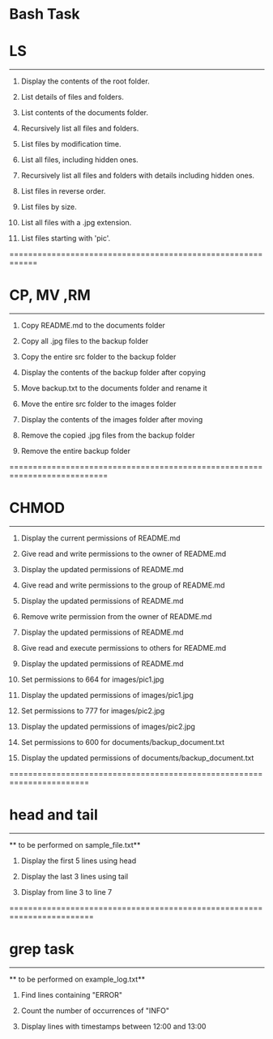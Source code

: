 # Bash Task

# LS
------

1. Display the contents of the root folder.

2. List details of files and folders.

3. List contents of the documents folder.

4. Recursively list all files and folders.

5. List files by modification time.

6. List all files, including hidden ones.

7. Recursively list all files and folders with details including hidden ones.

8. List files in reverse order.

9. List files by size.

10. List all files with a .jpg extension.

11. List files starting with 'pic'.


============================================================

# CP, MV ,RM
-------------

1. Copy README.md to the documents folder

2. Copy all .jpg files to the backup folder

3. Copy the entire src folder to the backup folder

4. Display the contents of the backup folder after copying

5. Move backup.txt to the documents folder and rename it

6. Move the entire src folder to the images folder

7. Display the contents of the images folder after moving

8. Remove the copied .jpg files from the backup folder

9. Remove the entire backup folder

===========================================================================

# CHMOD
---------

1. Display the current permissions of README.md

2. Give read and write permissions to the owner of README.md

3. Display the updated permissions of README.md

4. Give read and write permissions to the group of README.md

5. Display the updated permissions of README.md

6. Remove write permission from the owner of README.md

7. Display the updated permissions of README.md

8. Give read and execute permissions to others for README.md

9. Display the updated permissions of README.md

10. Set permissions to 664 for images/pic1.jpg

11. Display the updated permissions of images/pic1.jpg

12. Set permissions to 777 for images/pic2.jpg

13. Display the updated permissions of images/pic2.jpg

14. Set permissions to 600 for documents/backup_document.txt

15. Display the updated permissions of documents/backup_document.txt

=======================================================================

# head and tail
----------------

** to be performed on sample_file.txt**

1. Display the first 5 lines using head

2. Display the last 3 lines using tail

3. Display from line 3 to line 7

========================================================================

# grep task
-------------

** to be performed on example_log.txt**

1. Find lines containing "ERROR"

2. Count the number of occurrences of "INFO"

3. Display lines with timestamps between 12:00 and 13:00

